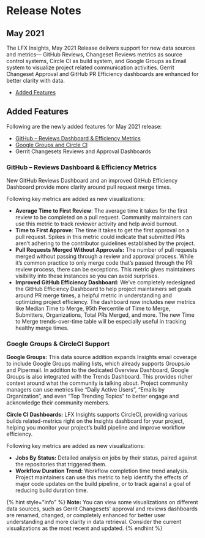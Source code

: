 # Release Notes

## May 2021

The LFX Insights, May 2021 Release delivers support for new data sources and metrics— GitHub Reviews, Changeset Reviews metrics as source control systems, Circle CI as build system, and Google Groups as Email system to visualize project related communication activities. Gerrit Changeset Approval and GitHub PR Efficiency dashboards are enhanced for better clarity with data.

* [Added Features](release-notes.md#added-features)

## Added Features

Following are the newly added features for May 2021 release:

* [GitHub – Reviews Dashboard & Efficiency Metrics](release-notes.md#github-reviews-dashboard-and-efficiency-metrics)
* [Google Groups and Circle CI](release-notes.md#google-groups-and-circleci-support)
* Gerrit Changesets Reviews and Approval Dashboards

### **GitHub – Reviews Dashboard & Efficiency Metrics**

New GitHub Reviews Dashboard and an improved GitHub Efficiency Dashboard provide more clarity around pull request merge times.

Following key metrics are added as new visualizations:

* **Average Time to First Review**: The average time it takes for the first review to be completed on a pull request. Community maintainers can use this metric to track reviewer activity and help avoid burnout.
* **Time to First Approve**: The time it takes to get the first approval on a pull request. Spikes in this metric could indicate that submitted PRs aren’t adhering to the contributor guidelines established by the project.
* **Pull Requests Merged Without Approvals:** The number of pull requests merged without passing through a review and approval process. While it’s common practice to only merge code that’s passed through the PR review process, there can be exceptions. This metric gives maintainers visibility into these instances so you can avoid surprises.
* **Improved GitHub Efficiency Dashboard:** We’ve completely redesigned the GitHub Efficiency Dashboard to help project maintainers set goals around PR merge times, a helpful metric in understanding and optimizing project efficiency. The dashboard now includes new metrics like Median Time to Merge, 95th Percentile of Time to Merge, Submitters, Organizations, Total PRs Merged, and more. The new Time to Merge trends-over-time table will be especially useful in tracking healthy merge times.

### **Google Groups & CircleCI Support**

**Google Groups:** This data source addition expands Insights email coverage to include Google Groups mailing lists, which already supports Groups.io and Pipermail. In addition to the dedicated Overview Dashboard, Google Groups is also integrated with the Trends Dashboard. This provides richer context around what the community is talking about. Project community managers can use metrics like “Daily Active Users”, “Emails by Organization”, and even “Top Trending Topics” to better engage and acknowledge their community members.

**Circle CI Dashboards:** LFX Insights supports CircleCI, providing various builds related-metrics right on the Insights dashboard for your project, helping you monitor your project’s build pipeline and improve workflow efficiency.

Following key metrics are added as new visualizations:

* **Jobs By Status:** Detailed analysis on jobs by their status, paired against the repositories that triggered them.
* **Workflow Duration Trend:** Workflow completion time trend analysis. Project maintainers can use this metric to help identify the effects of major code updates on the build pipeline, or to track against a goal of reducing build duration time.

{% hint style="info" %}
**Note:** You can view some visualizations on different data sources, such as Gerrit Changesets' approval and reviews dashboards are renamed, changed, or completely enhanced for better user understanding and more clarity in data retrieval. Consider the current visualizations as the most recent and updated.
{% endhint %}




